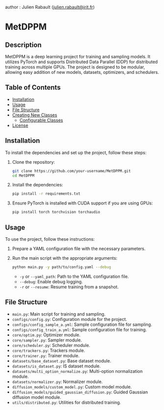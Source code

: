 author : Julien Rabault (julien.rabault@irit.fr)

 # MetDPPM

## Description

MetDPPM is a deep learning project for training and sampling models. It utilizes PyTorch and supports Distributed Data Parallel (DDP) for distributed training across multiple GPUs. The project is designed to be modular, allowing easy addition of new models, datasets, optimizers, and schedulers.

## Table of Contents

- [Installation](#installation)
- [Usage](#usage)
- [File Structure](#file-structure)
- [Creating New Classes](#creating-new-classes)
  - [Configurable Classes](#configurable-classes)
- [License](#license)

## Installation

To install the dependencies and set up the project, follow these steps:

1. Clone the repository:

    ```bash
    git clone https://github.com/your-username/MetDPPM.git
    cd MetDPPM
    ```

2. Install the dependencies:

    ```bash
    pip install -r requirements.txt
    ```

3. Ensure PyTorch is installed with CUDA support if you are using GPUs:

    ```bash
    pip install torch torchvision torchaudio
    ```

## Usage

To use the project, follow these instructions:

1. Prepare a YAML configuration file with the necessary parameters.

2. Run the main script with the appropriate arguments:

    ```bash
    python main.py -y path/to/config.yaml --debug
    ```

    - `-y` or `--yaml_path`: Path to the YAML configuration file.
    - `--debug`: Enable debug logging.
    - `-r` or `--resume`: Resume training from a snapshot.

## File Structure

- `main.py`: Main script for training and sampling.
- `configs/config.py`: Configuration module for the project.
- `configs/config_sample_a.yml`: Sample configuration file for sampling.
- `configs/config_train_a.yml`: Sample configuration file for training.
- `core/optim.py`: Optimizer module.
- `core/sampler.py`: Sampler module.
- `core/scheduler.py`: Scheduler module.
- `core/trackers.py`: Trackers module.
- `core/trainer.py`: Trainer module.
- `datasets/base_dataset.py`: Base dataset module.
- `datasets/is_dataset.py`: IS dataset module.
- `datasets/multi_option_normalize.py`: Multi-option normalization module.
- `datasets/normalizer.py`: Normalizer module.
- `diffusion_models/custom_model.py`: Custom model module.
- `diffusion_models/guided_gaussian_diffusion.py`: Guided Gaussian diffusion model module.
- `utils/distributed.py`: Utilities for distributed training.
